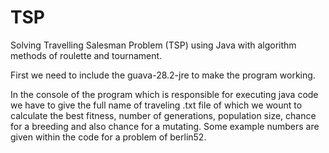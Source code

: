 # TSP
Solving Travelling Salesman Problem (TSP) using Java with algorithm methods of roulette and tournament.

First we need to include the guava-28.2-jre to make the program working.

In the console of the program which is responsible for executing java code we have to give the full name of traveling .txt file of which we wount to calculate the best fitness, number of generations, population size, chance for a breeding and also chance for a mutating. Some example numbers are given within the code for a problem of berlin52.
